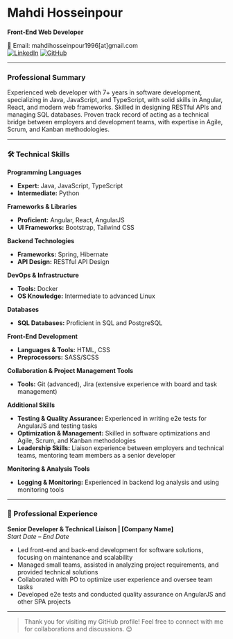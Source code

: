 # Mahdi Hosseinpour

**Front-End Web Developer**

📧 Email: mahdihosseinpour1996[at]gmail.com  
[![LinkedIn](https://img.shields.io/badge/LinkedIn-Profile-blue)](https://www.linkedin.com/in/mahdi-hosseinpour-8841b329a/) [![GitHub](https://img.shields.io/badge/GitHub-Profile-black)](https://github.com/m-hosseinpour)

---

### Professional Summary

Experienced web developer with 7+ years in software development, specializing in Java, JavaScript, and TypeScript, with solid skills in Angular, React, and modern web frameworks. Skilled in designing RESTful APIs and managing SQL databases. Proven track record of acting as a technical bridge between employers and development teams, with expertise in Agile, Scrum, and Kanban methodologies.

---

### 🛠 Technical Skills

**Programming Languages**  
- **Expert:** Java, JavaScript, TypeScript  
- **Intermediate:** Python  

**Frameworks & Libraries**  
- **Proficient:** Angular, React, AngularJS  
- **UI Frameworks:** Bootstrap, Tailwind CSS  

**Backend Technologies**  
- **Frameworks:** Spring, Hibernate  
- **API Design:** RESTful API Design  

**DevOps & Infrastructure**  
- **Tools:** Docker  
- **OS Knowledge:** Intermediate to advanced Linux  

**Databases**  
- **SQL Databases:** Proficient in SQL and PostgreSQL  

**Front-End Development**  
- **Languages & Tools:** HTML, CSS  
- **Preprocessors:** SASS/SCSS  

**Collaboration & Project Management Tools**  
- **Tools:** Git (advanced), Jira (extensive experience with board and task management)  

**Additional Skills**  
- **Testing & Quality Assurance:** Experienced in writing e2e tests for AngularJS and testing tasks  
- **Optimization & Management:** Skilled in software optimizations and Agile, Scrum, and Kanban methodologies  
- **Leadership Skills:** Liaison experience between employers and technical teams, mentoring team members as a senior developer  

**Monitoring & Analysis Tools**  
- **Logging & Monitoring:** Experienced in backend log analysis and using monitoring tools

---

### 💼 Professional Experience

**Senior Developer & Technical Liaison | [Company Name]**  
*Start Date – End Date*  
- Led front-end and back-end development for software solutions, focusing on maintenance and scalability
- Managed small teams, assisted in analyzing project requirements, and provided technical solutions
- Collaborated with PO to optimize user experience and oversee team tasks  
- Developed e2e tests and conducted quality assurance on AngularJS and other SPA projects  

---

> Thank you for visiting my GitHub profile! Feel free to connect with me for collaborations and discussions. 😊
